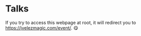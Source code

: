 # Talks

If you try to access this webpage at root, it will redirect you to https://jvelezmagic.com/event/. 😋 
